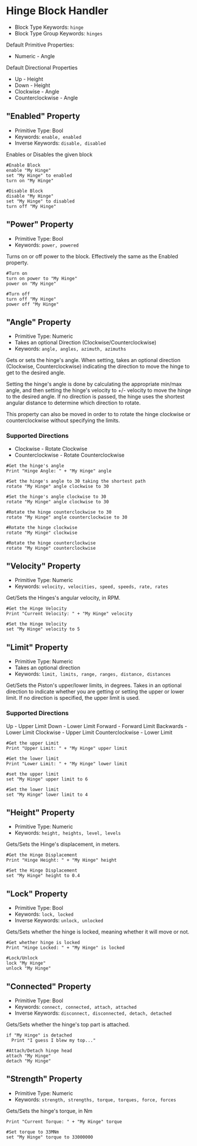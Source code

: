 ﻿# Hinge Block Handler

* Block Type Keywords: ```hinge```
* Block Type Group Keywords: ```hinges```

Default Primitive Properties:
* Numeric - Angle

Default Directional Properties
* Up - Height
* Down - Height
* Clockwise - Angle
* Counterclockwise - Angle

## "Enabled" Property
* Primitive Type: Bool
* Keywords: ```enable, enabled```
* Inverse Keywords: ```disable, disabled```

Enables or Disables the given block

```
#Enable Block
enable "My Hinge"
set "My Hinge" to enabled
turn on "My Hinge"

#Disable Block
disable "My Hinge"
set "My Hinge" to disabled
turn off "My Hinge"
```

## "Power" Property
* Primitive Type: Bool
* Keywords: ```power, powered```

Turns on or off power to the block.  Effectively the same as the Enabled property.

```
#Turn on
turn on power to "My Hinge"
power on "My Hinge"

#Turn off
turn off "My Hinge"
power off "My Hinge"
```

## "Angle" Property
* Primitive Type: Numeric
* Takes an optional Direction (Clockwise/Counterclockwise)
* Keywords: ```angle, angles, azimuth, azimuths```

Gets or sets the hinge's angle.  When setting, takes an optional direction (Clockwise, Counterclockwise) indicating the direction to move the hinge to get to the desired angle.

Setting the hinge's angle is done by calculating the appropriate min/max angle, and then setting the hinge's velocity to +/- velocity to move the hinge to the desired angle.  If no direction is passed, the hinge uses the shortest angular distance to determine which direction to rotate.

This property can also be moved in order to to rotate the hinge clockwise or counterclockwise without specifying the limits.

### Supported Directions
* Clockwise - Rotate Clockwise
* Counterclockwise - Rotate Counterclockwise

```
#Get the hinge's angle
Print "Hinge Angle: " + "My Hinge" angle

#Set the hinge's angle to 30 taking the shortest path
rotate "My Hinge" angle clockwise to 30

#Set the hinge's angle clockwise to 30
rotate "My Hinge" angle clockwise to 30

#Rotate the hinge counterclockwise to 30
rotate "My Hinge" angle counterclockwise to 30

#Rotate the hinge clockwise
rotate "My Hinge" clockwise

#Rotate the hinge counterclockwise
rotate "My Hinge" counterclockwise
```

## "Velocity" Property
* Primitive Type: Numeric
* Keywords: ```velocity, velocities, speed, speeds, rate, rates```

Get/Sets the Hinges's angular velocity, in RPM.

```
#Get the Hinge Velocity
Print "Current Velocity: " + "My Hinge" velocity

#Set the Hinge Velocity
set "My Hinge" velocity to 5
```

## "Limit" Property
* Primitive Type: Numeric
* Takes an optional direction
* Keywords: ```limit, limits, range, ranges, distance, distances```

Get/Sets the Piston's upper/lower limits, in degrees.  Takes in an optional direction to indicate whether you are getting or setting the upper or lower limit.  If no direction is specified, the upper limit is used.

### Supported Directions
Up - Upper Limit
Down - Lower Limit
Forward - Forward Limit
Backwards - Lower Limit
Clockwise - Upper Limit
Counterclockwise - Lower Limit

```
#Get the upper Limit
Print "Upper Limit: " + "My Hinge" upper limit

#Get the lower limit
Print "Lower Limit: " + "My Hinge" lower limit

#set the upper limit
set "My Hinge" upper limit to 6

#Set the lower limit
set "My Hinge" lower limit to 4
```

## "Height" Property
* Primitive Type: Numeric
* Keywords: ```height, heights, level, levels```

Gets/Sets the Hinge's displacement, in meters.

```
#Get the Hinge Displacement
Print "Hinge Height: " + "My Hinge" height

#Set the Hinge Displacement
set "My Hinge" height to 0.4
```

## "Lock" Property
* Primitive Type: Bool
* Keywords: ```lock, locked```
* Inverse Keywords: ```unlock, unlocked```

Gets/Sets whether the hinge is locked, meaning whether it will move or not.

```
#Get whether hinge is locked
Print "Hinge Locked: " + "My Hinge" is locked

#Lock/Unlock
lock "My Hinge"
unlock "My Hinge"
```

## "Connected" Property
* Primitive Type: Bool
* Keywords: ```connect, connected, attach, attached```
* Inverse Keywords: ```disconnect, disconnected, detach, detached```

Gets/Sets whether the hinge's top part is attached.

```
if "My Hinge" is detached
  Print "I guess I blew my top..."

#Attach/Detach hinge head
attach "My Hinge"
detach "My Hinge"
```

## "Strength" Property
* Primitive Type: Numeric
* Keywords: ```strength, strengths, torque, torques, force, forces```

Gets/Sets the hinge's torque, in Nm

```
Print "Current Torque: " + "My Hinge" torque

#Set torque to 33MNm
set "My Hinge" torque to 33000000
```